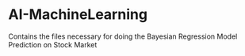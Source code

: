 # AI-MachineLearning
Contains the files necessary for doing the Bayesian Regression Model Prediction on Stock Market
